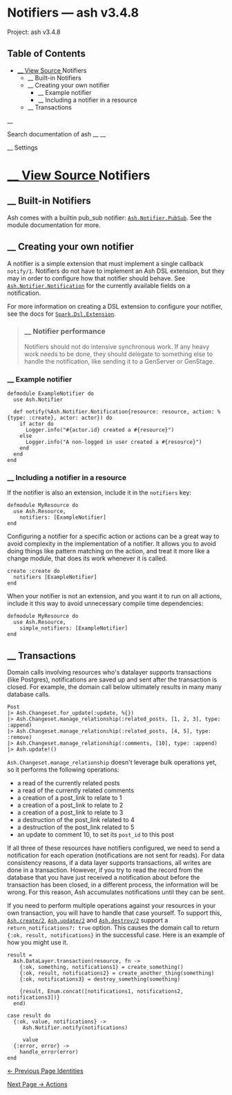 # Notifiers — ash v3.4.8

Project: ash v3.4.8

## Table of Contents

- [ __ View Source ](external_link) Notifiers
  - __ Built-in Notifiers
  - __ Creating your own notifier
    - __ Example notifier
    - __ Including a notifier in a resource
  - __ Transactions

__

Search documentation of ash __ __

__ Settings

#  [ __ View Source ](external_link) Notifiers

##  __ Built-in Notifiers

Ash comes with a builtin pub_sub notifier: [`Ash.Notifier.PubSub`](external_link). See the module documentation for more.

##  __ Creating your own notifier

A notifier is a simple extension that must implement a single callback `notify/1`. Notifiers do not have to implement an Ash DSL extension, but they may in order to configure how that notifier should behave. See [`Ash.Notifier.Notification`](external_link) for the currently available fields on a notification.

For more information on creating a DSL extension to configure your notifier, see the docs for [`Spark.Dsl.Extension`](external_link).

> ###  __ Notifier performance
> 
> Notifiers should not do intensive synchronous work. If any heavy work needs to be done, they should delegate to something else to handle the notification, like sending it to a GenServer or GenStage.

###  __ Example notifier
    
    
    defmodule ExampleNotifier do
      use Ash.Notifier
    
      def notify(%Ash.Notifier.Notification{resource: resource, action: %{type: :create}, actor: actor}) do
        if actor do
          Logger.info("#{actor.id} created a #{resource}")
        else
          Logger.info("A non-logged in user created a #{resource}")
        end
      end
    end

###  __ Including a notifier in a resource

If the notifier is also an extension, include it in the `notifiers` key:
    
    
    defmodule MyResource do
      use Ash.Resource,
        notifiers: [ExampleNotifier]
    end

Configuring a notifier for a specific action or actions can be a great way to avoid complexity in the implementation of a notifier. It allows you to avoid doing things like pattern matching on the action, and treat it more like a change module, that does its work whenever it is called.
    
    
    create :create do
      notifiers [ExampleNotifier]
    end

When your notifier is not an extension, and you want it to run on all actions, include it this way to avoid unnecessary compile time dependencies:
    
    
    defmodule MyResource do
      use Ash.Resource,
        simple_notifiers: [ExampleNotifier]
    end

##  __ Transactions

Domain calls involving resources who's datalayer supports transactions (like Postgres), notifications are saved up and sent after the transaction is closed. For example, the domain call below ultimately results in many many database calls.
    
    
    Post
    |> Ash.Changeset.for_update(:update, %{})
    |> Ash.Changeset.manage_relationship(:related_posts, [1, 2, 3], type: :append)
    |> Ash.Changeset.manage_relationship(:related_posts, [4, 5], type: :remove)
    |> Ash.Changeset.manage_relationship(:comments, [10], type: :append)
    |> Ash.update!()

`Ash.Changeset.manage_relationship` doesn't leverage bulk operations yet, so it performs the following operations:

  * a read of the currently related posts
  * a read of the currently related comments
  * a creation of a post_link to relate to 1
  * a creation of a post_link to relate to 2
  * a creation of a post_link to relate to 3
  * a destruction of the post_link related to 4
  * a destruction of the post_link related to 5
  * an update to comment 10, to set its `post_id` to this post



If all three of these resources have notifiers configured, we need to send a notification for each operation (notifications are not sent for reads). For data consistency reasons, if a data layer supports transactions, all writes are done in a transaction. However, if you try to read the record from the database that you have just received a notification about before the transaction has been closed, in a different process, the information will be wrong. For this reason, Ash accumulates notifications until they can be sent.

If you need to perform multiple operations against your resources in your own transaction, you will have to handle that case yourself. To support this, [`Ash.create/2`](external_link), [`Ash.update/2`](external_link) and [`Ash.destroy/2`](external_link) support a `return_notifications?: true` option. This causes the domain call to return `{:ok, result, notifications}` in the successful case. Here is an example of how you might use it.
    
    
    result =
      Ash.DataLayer.transaction(resource, fn ->
        {:ok, something, notifications1} = create_something()
        {:ok, result, notifications2} = create_another_thing(something)
        {:ok, notifications3} = destroy_something(something)
    
        {result, Enum.concat([notifications1, notifications2, notifications3])}
      end)
    
    case result do
      {:ok, value, notifications} ->
         Ash.Notifier.notify(notifications)
    
         value
      {:error, error} ->
        handle_error(error)
    end

[ ← Previous Page  Identities  ](external_link)

[ Next Page →  Actions  ](external_link)
